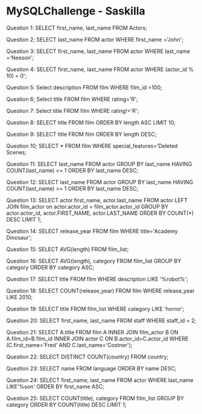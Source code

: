 # MySQLChallenge - Saskilla 

Question 1:
    SELECT first_name, last_name FROM Actors;

Question 2;
    SELECT last_name FROM actor WHERE first_name ='John';

Question 3:
    SELECT first_name, last_name FROM actor WHERE last_name ='Neeson';

Question 4:
    SELECT first_name, last_name FROM actor WHERE (actor_id % 10) = 0';

Question 5:
    Select description FROM film WHERE film_id =100;

Question 6;
    Select title FROM film WHERE rating='R';

Question 7:
    Select title FROM film WHERE rating!='R';

Question 8:
    SELECT title FROM film ORDER BY  length ASC LIMIT 10;

Question 9:
     SELECT title FROM film ORDER BY length DESC;

Question 10;
    SELECT * FROM film WHERE special_features='Deleted Scenes;

Question 11:
    SELECT last_name FROM actor GROUP BY last_name HAVING COUNT(last_name) <= 1 ORDER BY last_name DESC;

Question 12:
    SELECT last_name FROM actor GROUP BY last_name HAVING COUNT(last_name) >= 1 ORDER BY last_name DESC;

Question 13:
    SELECT actor.first_name, actor.last_name
FROM actor
LEFT JOIN film_actor on actor.actor_id = film_actor.actor_id
GROUP BY actor.actor_id, actor.FIRST_NAME, actor.LAST_NAME
ORDER BY COUNT(*) DESC
LIMIT 1;

Question 14: 
    SELECT release_year FROM film WHERE title='Academy Dinosaur';

Question 15:
    SELECT AVG(length) FROM film_list;

Question 16:
    SELECT AVG(length), category FROM film_list GROUP BY category ORDER BY category ASC;

Question 17:
    SELECT title FROM film WHERE description LIKE '%robot%';

Question 18:
    SELECT COUNT(release_year) FROM film WHERE release_year LIKE 2010;

Question 19:
    SELECT title FROM film_list WHERE category LIKE 'horror';

Question 20:
    SELECT first_name, last_name FROM staff WHERE staff_id = 2;

Question 21:
    SELECT A.title FROM film A
INNER JOIN film_actor B ON A.film_id=B.film_id
INNER JOIN actor C ON B.actor_id=C.actor_id
WHERE (C.first_name='Fred' AND C.last_name='Costner');


Question 22:
    SELECT DISTINCT COUNT(country) FROM country;

Question 23:
    SELECT name FROM language ORDER BY name DESC;

Question 24:
    SELECT first_name, last_name FROM actor WHERE last_name LIKE'%son' ORDER BY first_name ASC;

Question 25:
     SELECT COUNT(title), category FROM film_list GROUP BY category ORDER BY COUNT(title) DESC LIMIT 1;
   





